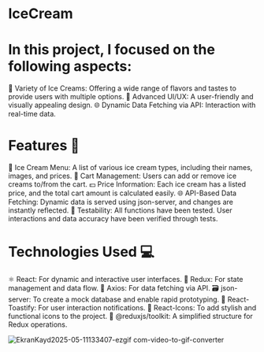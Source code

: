 # IceCream

# In this project, I focused on the following aspects:
🍦 Variety of Ice Creams: Offering a wide range of flavors and tastes to provide users with multiple options.
🎨 Advanced UI/UX: A user-friendly and visually appealing design.
🌐 Dynamic Data Fetching via API: Interaction with real-time data.

#  Features 🌟
🍦 Ice Cream Menu: A list of various ice cream types, including their names, images, and prices.
🛒 Cart Management: Users can add or remove ice creams to/from the cart.
💵 Price Information: Each ice cream has a listed price, and the total cart amount is calculated easily.
🌐 API-Based Data Fetching: Dynamic data is served using json-server, and changes are instantly reflected.
🧪 Testability: All functions have been tested. User interactions and data accuracy have been verified through tests.

#  Technologies Used 💻
⚛️ React: For dynamic and interactive user interfaces.
🔄 Redux: For state management and data flow.
🔗 Axios: For data fetching via API.
🗃️ json-server: To create a mock database and enable rapid prototyping.
📣 React-Toastify: For user interaction notifications.
🔲 React-Icons: To add stylish and functional icons to the project.
🔧 @reduxjs/toolkit: A simplified structure for Redux operations.


![EkranKayd2025-05-11133407-ezgif com-video-to-gif-converter](https://github.com/user-attachments/assets/16dc692f-3c81-4154-a896-2e73a2278a1b)

